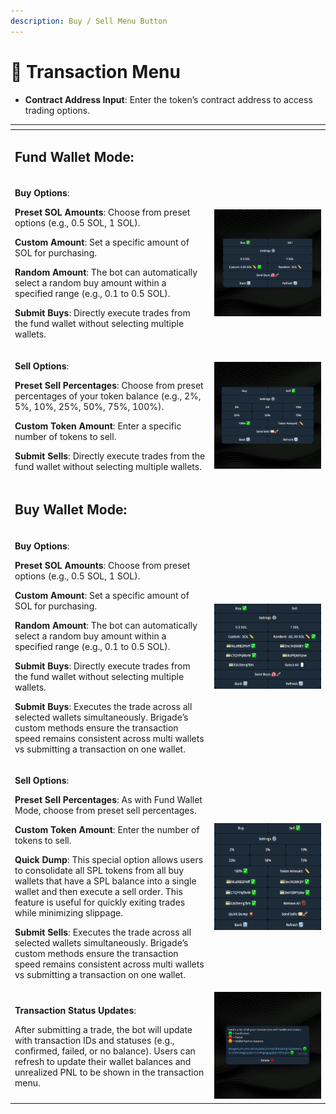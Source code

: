 ```yaml
---
description: Buy / Sell Menu Button
---
```


# 💸 Transaction Menu

* **Contract Address Input**: Enter the token’s contract address to access trading options.

<table data-header-hidden data-full-width="true"><thead><tr><th width="523"></th><th width="355"></th></tr></thead><tbody><tr><td><h2><strong>Fund Wallet Mode:</strong></h2></td><td></td></tr><tr><td><p><strong>Buy Options</strong>:</p><p><strong>Preset SOL Amounts</strong>: Choose from preset options (e.g., 0.5 SOL, 1 SOL).</p><p><strong>Custom Amount</strong>: Set a specific amount of SOL for purchasing.</p><p><strong>Random Amount</strong>: The bot can automatically select a random buy amount within a specified range (e.g., 0.1 to 0.5 SOL).</p><p><strong>Submit Buys</strong>: Directly execute trades from the fund wallet without selecting multiple wallets.</p></td><td><img src="../.gitbook/assets/singlebuy.png" alt=""></td></tr><tr><td><p><strong>Sell Options</strong>:</p><p><strong>Preset Sell Percentages</strong>: Choose from preset percentages of your token balance (e.g., 2%, 5%, 10%, 25%, 50%, 75%, 100%).</p><p><strong>Custom Token Amount</strong>: Enter a specific number of tokens to sell.</p><p><strong>Submit Sells</strong>: Directly execute trades from the fund wallet without selecting multiple wallets.</p></td><td><img src="../.gitbook/assets/singlesell.png" alt="" data-size="original"></td></tr><tr><td><h2><strong>Buy Wallet Mode:</strong></h2></td><td></td></tr><tr><td><p><strong>Buy Options</strong>:</p><p><strong>Preset SOL Amounts</strong>: Choose from preset options (e.g., 0.5 SOL, 1 SOL).</p><p><strong>Custom Amount</strong>: Set a specific amount of SOL for purchasing.</p><p><strong>Random Amount</strong>: The bot can automatically select a random buy amount within a specified range (e.g., 0.1 to 0.5 SOL).</p><p><strong>Submit Buys</strong>: Directly execute trades from the fund wallet without selecting multiple wallets.</p><p><strong>Submit Buys</strong>: Executes the trade across all selected wallets simultaneously. Brigade’s custom methods ensure the transaction speed remains consistent across multi wallets vs submitting a transaction on one wallet.</p></td><td><img src="../.gitbook/assets/image (28).png" alt=""></td></tr><tr><td><p><strong>Sell Options</strong>:</p><p><strong>Preset Sell Percentages</strong>: As with Fund Wallet Mode, choose from preset sell percentages.</p><p><strong>Custom Token Amount</strong>: Enter the number of tokens to sell.</p><p><strong>Quick Dump</strong>: This special option allows users to consolidate all SPL tokens from all buy wallets that have a SPL balance into a single wallet and then execute a sell order. This feature is useful for quickly exiting trades while minimizing slippage.</p><p><strong>Submit Sells</strong>: Executes the trade across all selected wallets simultaneously. Brigade’s custom methods ensure the transaction speed remains consistent across multi wallets vs submitting a transaction on one wallet.</p></td><td><img src="../.gitbook/assets/multisell.png" alt=""></td></tr><tr><td><p><strong>Transaction Status Updates</strong>: </p><p>After submitting a trade, the bot will update with transaction IDs and statuses (e.g., confirmed, failed, or no balance). Users can refresh to update their wallet balances and unrealized PNL to be shown in the transaction menu.</p></td><td><img src="../.gitbook/assets/transaction.png" alt="" data-size="original"></td></tr></tbody></table>
